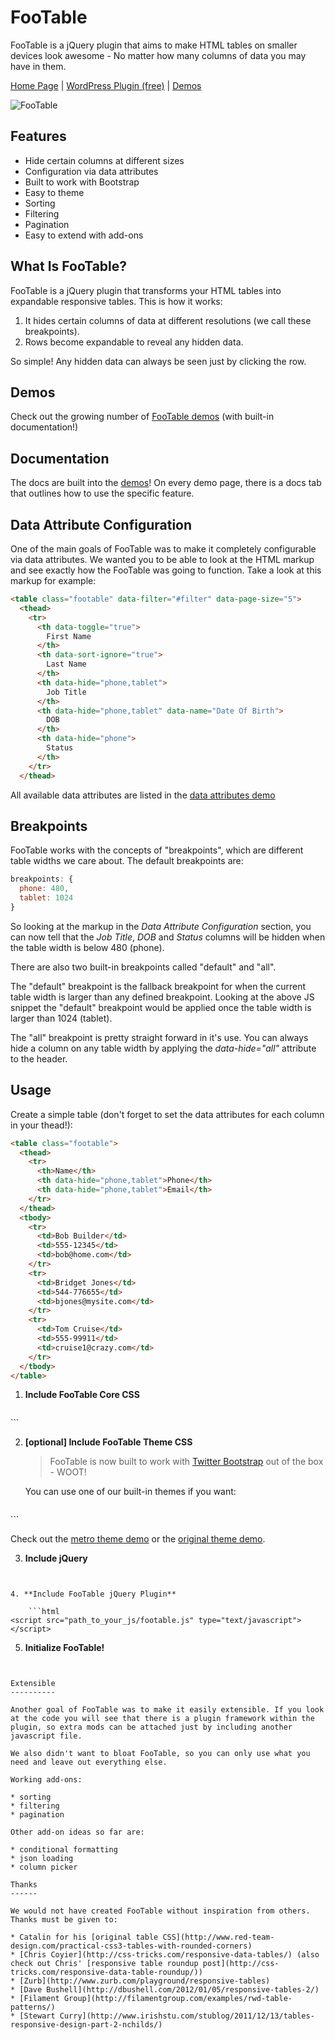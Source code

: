 FooTable
========

FooTable is a jQuery plugin that aims to make HTML tables on smaller devices look awesome - No matter how many columns of data you may have in them.

[Home Page](http://fooplugins.com/plugins/footable-jquery "Visit the FooTable Homepage") |
[WordPress Plugin (free)](http://fooplugins.com/plugins/footable-lite/) |
[Demos](http://fooplugins.com/footable-demos/)

![FooTable](https://raw.github.com/bradvin/FooTable/V2/screenshot.jpg "FooTable")

Features
--------

* Hide certain columns at different sizes
* Configuration via data attributes
* Built to work with Bootstrap
* Easy to theme
* Sorting
* Filtering
* Pagination
* Easy to extend with add-ons

What Is FooTable?
-----------------

FooTable is a jQuery plugin that transforms your HTML tables into expandable responsive tables. This is how it works:

1. It hides certain columns of data at different resolutions (we call these breakpoints).
2. Rows become expandable to reveal any hidden data.

So simple! Any hidden data can always be seen just by clicking the row.

Demos
-----

Check out the growing number of [FooTable demos](http://fooplugins.com/footable-demos/) (with built-in documentation!)

Documentation
-------------

The docs are built into the [demos](http://fooplugins.com/footable-demos/)! On every demo page, there is a docs tab that outlines how to use the specific feature.

Data Attribute Configuration
----------------------------

One of the main goals of FooTable was to make it completely configurable via data attributes. We wanted you to be able to look at the HTML markup and see exactly how the FooTable was going to function. Take a look at this markup for example:

```html
<table class="footable" data-filter="#filter" data-page-size="5">
  <thead>
    <tr>
      <th data-toggle="true">
        First Name
      </th>
      <th data-sort-ignore="true">
        Last Name
      </th>
      <th data-hide="phone,tablet">
        Job Title
      </th>
      <th data-hide="phone,tablet" data-name="Date Of Birth">
        DOB
      </th>
      <th data-hide="phone">
        Status
      </th>
    </tr>
  </thead>
```

All available data attributes are listed in the [data attributes demo](http://fooplugins.com/footable-demos/?url=http://fooplugins.com/footable/demos/data-attributes.htm)

Breakpoints
-----------

FooTable works with the concepts of "breakpoints", which are different table widths we care about. The default breakpoints are:

```javascript
breakpoints: {
  phone: 480,
  tablet: 1024
}
```

So looking at the markup in the *Data Attribute Configuration* section, you can now tell that the *Job Title*, *DOB* and *Status* columns will be hidden when the table width is below 480 (phone).

There are also two built-in breakpoints called "default" and "all".

The "default" breakpoint is the fallback breakpoint for when the current table width is larger than any defined breakpoint. Looking at the above JS snippet the "default" breakpoint would be applied once the table width is larger than 1024 (tablet).

The "all" breakpoint is pretty straight forward in it's use. You can always hide a column on any table width by applying the *data-hide="all"* attribute to the header.

Usage
-----

Create a simple table (don't forget to set the data attributes for each column in your thead!):

```html
<table class="footable">
  <thead>
    <tr>
      <th>Name</th>
      <th data-hide="phone,tablet">Phone</th>
      <th data-hide="phone,tablet">Email</th>
    </tr>
  </thead>
  <tbody>
    <tr>
      <td>Bob Builder</td>
      <td>555-12345</td>
      <td>bob@home.com</td>
    </tr>
    <tr>
      <td>Bridget Jones</td>
      <td>544-776655</td>
      <td>bjones@mysite.com</td>
    </tr>
    <tr>
      <td>Tom Cruise</td>
      <td>555-99911</td>
      <td>cruise1@crazy.com</td>
    </tr>
  </tbody>
</table>
```

1. **Include FooTable Core CSS**

   ```html
<link href="path_to_your_css/footable.core.css" rel="stylesheet" type="text/css" />
```

2. **[optional] Include FooTable Theme CSS**

   > FooTable is now built to work with [Twitter Bootstrap](http://twitter.github.io/bootstrap) out of the box - WOOT!

   You can use one of our built-in themes if you want:

   ```html
<link href="path_to_your_css/footable.metro.css" rel="stylesheet" type="text/css" />
```

   Check out the [metro theme demo](http://fooplugins.com/footable-demos/?url=http://fooplugins.com/footable/demos/metro-theme.htm) or the [original theme demo](http://fooplugins.com/footable-demos/?url=http://fooplugins.com/footable/demos/old-theme.htm).

3. **Include jQuery**

    ```html
<script src="http://ajax.googleapis.com/ajax/libs/jquery/1.9.1/jquery.min.js" type="text/javascript"></script>
```

4. **Include FooTable jQuery Plugin**

    ```html
<script src="path_to_your_js/footable.js" type="text/javascript"></script>
```

5. **Initialize FooTable!**

   ```html
<script type="text/javascript">
    $(function () {

        $('.footable').footable();

    });
</script>
```

Extensible
----------

Another goal of FooTable was to make it easily extensible. If you look at the code you will see that there is a plugin framework within the plugin, so extra mods can be attached just by including another javascript file.

We also didn't want to bloat FooTable, so you can only use what you need and leave out everything else.

Working add-ons:

* sorting
* filtering
* pagination

Other add-on ideas so far are:

* conditional formatting
* json loading
* column picker

Thanks
------

We would not have created FooTable without inspiration from others. Thanks must be given to:

* Catalin for his [original table CSS](http://www.red-team-design.com/practical-css3-tables-with-rounded-corners)
* [Chris Coyier](http://css-tricks.com/responsive-data-tables/) (also check out Chris' [responsive table roundup post](http://css-tricks.com/responsive-data-table-roundup/))
* [Zurb](http://www.zurb.com/playground/responsive-tables)
* [Dave Bushell](http://dbushell.com/2012/01/05/responsive-tables-2/)
* [Filament Group](http://filamentgroup.com/examples/rwd-table-patterns/)
* [Stewart Curry](http://www.irishstu.com/stublog/2011/12/13/tables-responsive-design-part-2-nchilds/)
